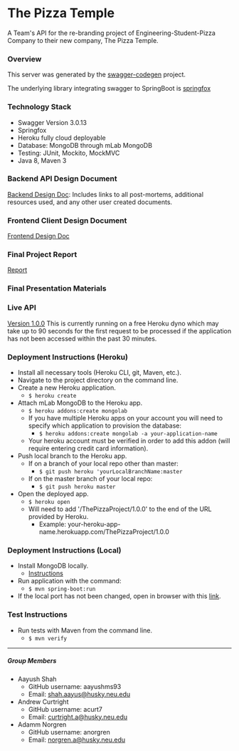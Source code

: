 # The Pizza Temple

A Team's API for the re-branding project of Engineering-Student-Pizza Company to their new company, The Pizza Temple.

### Overview  
This server was generated by the [swagger-codegen](https://github.com/swagger-api/swagger-codegen) project.  

The underlying library integrating swagger to SpringBoot is [springfox](https://github.com/springfox/springfox)  

### Technology Stack
- Swagger Version 3.0.13
- Springfox
- Heroku fully cloud deployable
- Database: MongoDB through mLab MongoDB
- Testing: JUnit, Mockito, MockMVC
- Java 8, Maven 3

### Backend API Design Document
[Backend Design Doc](https://docs.google.com/document/d/1QJZbcmNr3z5pI0odDU3iSeZgCMg1KFlZzifdSRICHb0/edit?usp=sharing):
Includes links to all post-mortems, additional resources used, 
and any other user created documents.

### Frontend Client Design Document
[Frontend Design Doc](https://docs.google.com/document/d/1OgBnm2iR_zV2zt6I4yzTeGMOWKcgTQ2jVTumVnRD3UU/edit?usp=sharing)

### Final Project Report
[Report](https://docs.google.com/document/d/1mnl9vtSs68ulHj1y7PeRuFpT7EnlGMQfT8o_MvtCJMQ/edit?usp=sharing)

### Final Presentation Materials

### Live API
[Version 1.0.0](https://pizza-project-cs5500.herokuapp.com/ThePizzaProject/1.0.0/swagger-ui.html#!/developers/getBreadsticksByName)
This is currently running on a free Heroku dyno which may take up to 90 seconds 
for the first request to be processed if the application has not been accessed 
within the past 30 minutes.

### Deployment Instructions (Heroku)
* Install all necessary tools (Heroku CLI, git, Maven, etc.).
* Navigate to the project directory on the command line.
* Create a new Heroku application.
  * ```$ heroku create```
* Attach mLab MongoDB to the Heroku app.
  * ```$ heroku addons:create mongolab```
  * If you have multiple Heroku apps on your account you will need to specify which application to provision the database:
    * ```$ heroku addons:create mongolab -a your-application-name```
  * Your heroku account must be verified in order to add this addon (will require entering credit card information).
* Push local branch to the Heroku app.
  * If on a branch of your local repo other than master:
    * ```$ git push heroku 'yourLocalBranchName:master```
  * If on the master branch of your local repo:
    * ```$ git push heroku master```
* Open the deployed app.
  * ```$ heroku open```
  * Will need to add '/ThePizzaProject/1.0.0' to the end of the URL provided by Heroku.
    * Example: your-heroku-app-name.herokuapp.com/ThePizzaProject/1.0.0
  
### Deployment Instructions (Local)
* Install MongoDB locally. 
  * [Instructions](https://docs.mongodb.com/manual/installation/)
* Run application with the command:
  * ```$ mvn spring-boot:run ```
* If the local port has not been changed, open in browser with this [link](http://localhost:8080/ThePizzaProject/1.0.0).
 
### Test Instructions
 * Run tests with Maven from the command line.
   * ```$ mvn verify```
________________________________

##### Group Members
* Aayush Shah
  * GitHub username: aayushms93
  * Email: shah.aayus@husky.neu.edu
* Andrew Curtright
  * GitHub username: acurt7
  * Email: curtright.a@husky.neu.edu
* Adamm Norgren
  * GitHub username: anorgren
  * Email: norgren.a@husky.neu.edu

